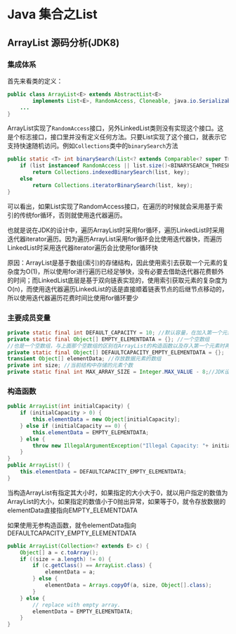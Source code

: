 # Java 集合之List

## ArrayList 源码分析(JDK8)

### 集成体系

首先来看类的定义：

```java
public class ArrayList<E> extends AbstractList<E>
        implements List<E>, RandomAccess, Cloneable, java.io.Serializable {
	...
}
```

ArrayList实现了`RandomAccess`接口，另外LinkedList类则没有实现这个接口。这是个标志接口，接口里并没有定义任何方法。只要List实现了这个接口，就表示它支持快速随机访问。例如`Collections`类中的`binarySearch`方法

```java
public static <T> int binarySearch(List<? extends Comparable<? super T>> list, T key) {
    if (list instanceof RandomAccess || list.size()<BINARYSEARCH_THRESHOLD)
        return Collections.indexedBinarySearch(list, key);
    else
        return Collections.iteratorBinarySearch(list, key);
}
```

可以看出，如果List实现了RandomAccess接口，在遍历的时候就会采用基于索引的传统for循环，否则就使用迭代器遍历。

也就是说在JDK的设计中，遍历ArrayList时采用for循环，遍历LinkedList时采用迭代器iterator遍历。因为遍历ArrayList采用for循环会比使用迭代器快，而遍历LinkedList时采用迭代器iterator遍历会比使用for循环快

原因：ArrayList是基于数组(索引)的存储结构，因此使用索引去获取一个元素的复杂度为O(1)，所以使用for进行遍历已经足够快，没有必要去借助迭代器花费额外的时间；而LinkedList底层是基于双向链表实现的，使用索引获取元素的复杂度为O(n)，而使用迭代器遍历LinkedList的话是直接顺着链表节点的后继节点移动的，所以使用迭代器遍历花费时间比使用for循环要少


### 主要成员变量

```java
private static final int DEFAULT_CAPACITY = 10; //默认容量，在加入第一个元素时扩容会用到
private static final Object[] EMPTY_ELEMENTDATA = {}; //一个空数组
//也是一个空数组，与上面那个空数组的区别在ArrayList的构造函数以及存入第一个元素时再进行分析
private static final Object[] DEFAULTCAPACITY_EMPTY_ELEMENTDATA = {}; 
transient Object[] elementData; //存放数据元素的数组
private int size; //当前结构中存储的元素个数
private static final int MAX_ARRAY_SIZE = Integer.MAX_VALUE - 8;//JDK设定的elementData数组最大大小
```

### 构造函数

```java
public ArrayList(int initialCapacity) {
    if (initialCapacity > 0) {
        this.elementData = new Object[initialCapacity];
    } else if (initialCapacity == 0) {
        this.elementData = EMPTY_ELEMENTDATA;
    } else {
        throw new IllegalArgumentException("Illegal Capacity: "+ initialCapacity);
    }
}
public ArrayList() {
    this.elementData = DEFAULTCAPACITY_EMPTY_ELEMENTDATA;
}
```

当构造ArrayList有指定其大小时，如果指定的大小大于0，就以用户指定的数值为ArrayList的大小，如果指定的数值小于0抛出异常，如果等于0，就令存放数据的elementData直接指向EMPTY_ELEMENTDATA

如果使用无参构造函数，就令elementData指向DEFAULTCAPACITY_EMPTY_ELEMENTDATA

```java
public ArrayList(Collection<? extends E> c) {
    Object[] a = c.toArray();
    if ((size = a.length) != 0) {
        if (c.getClass() == ArrayList.class) {
            elementData = a;
        } else {
            elementData = Arrays.copyOf(a, size, Object[].class);
        }
    } else {
        // replace with empty array.
        elementData = EMPTY_ELEMENTDATA;
    }
}
```

















